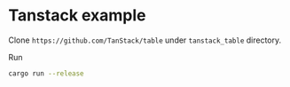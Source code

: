 # Tanstack example

Clone `https://github.com/TanStack/table` under `tanstack_table` directory.

Run
```bash
cargo run --release
```
